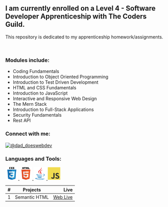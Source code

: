 <h2>I am currently enrolled on a Level 4 - Software Developer Apprenticeship with The Coders Guild.</h2>
<p>This repository is dedicated to my apprenticeship homework/assignments. </p>

<br/>
<h3>Modules include:</h3>
<ul>
  <li>Coding Fundamentals</li>
  <li>Introduction to Object Oriented Programming</li>
  <li>Introduction to Test Driven Development</li>
  <li>HTML and CSS Fundamentals</li>
  <li>Introduction to JavaScript</li>
  <li>Interactive and Responsive Web Design</li>
  <li>The Mern Stack</i>
  <li>Introduction to Full-Stack Applications</li>
  <li>Security Fundamentals</li>
  <li>Rest API</li>
</ul>

<h3 align="left">Connect with me:</h3>
<p align="left">
<a href="https://twitter.com/@dad_doeswebdev" target="blank"><img align="center" src="https://raw.githubusercontent.com/rahuldkjain/github-profile-readme-generator/master/src/images/icons/Social/twitter.svg" alt="@dad_doeswebdev" height="30" width="40" /></a>
</p>

<h3 align="left">Languages and Tools:</h3>
<p align="left"> <a href="https://www.w3schools.com/css/" target="_blank" rel="noreferrer"> <img src="https://raw.githubusercontent.com/devicons/devicon/master/icons/css3/css3-original-wordmark.svg" alt="css3" width="40" height="40"/> </a> <a href="https://www.w3.org/html/" target="_blank" rel="noreferrer"> <img src="https://raw.githubusercontent.com/devicons/devicon/master/icons/html5/html5-original-wordmark.svg" alt="html5" width="40" height="40"/> </a> <a href="https://www.java.com" target="_blank" rel="noreferrer"> <img src="https://raw.githubusercontent.com/devicons/devicon/master/icons/java/java-original.svg" alt="java" width="40" height="40"/> </a> <a href="https://developer.mozilla.org/en-US/docs/Web/JavaScript" target="_blank" rel="noreferrer"> <img src="https://raw.githubusercontent.com/devicons/devicon/master/icons/javascript/javascript-original.svg" alt="javascript" width="40" height="40"/> </a> </p>

| #   |   Projects    |                                                                                               Live |
| --- | :-----------: | -------------------------------------------------------------------------------------------------: |
| 1   | Semantic HTML | [Web Live](https://lloydrivers.github.io/CodersGuild/blob/main/Semantic-HTML-Challenge/index.html) |
